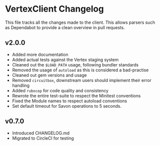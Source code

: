 # VertexClient Changelog

This file tracks all the changes made to the client.
This allows parsers such as Dependabot to provide a clean overview in pull requests.

## v2.0.0
- Added more documentation
- Added actual tests against the Vertex staging system
- Cleaned out the `$LOAD_PATH` usage, following bundler standards
- Removed the usage of `autoload` as this is considered a bad-practise
- Cleaned out gem versions and usage
- Removed `circuitbox`, downstream users should implement their error handling
- Added `rubocop` for code quality and consistency
- Rewrote the entire test-suite to respect the Minitest conventions
- Fixed the Module names to respect autoload conventions
- Set default timeout for Savon operations to 5 seconds.

## v0.7.0

- Introduced CHANGELOG.md
- Migrated to CircleCI for testing
